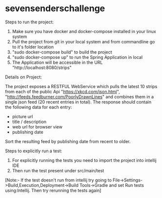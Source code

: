 # sevensenderschallenge

Steps to run the project:

1. Make sure you have docker and docker-compose installed in your linux system
2. Pull the project from git in your local system and from commandline go to it's folder location
3. "sudo docker-compose build" to build the project
4. "sudo docker-compose up" to run the Spring Application in local
5. The Application will be accessible in the URL "http://localhost:8080/strips"


Details on Project:

The project exposes a RESTFUL WebService which pulls the latest 10 strips from each of the public Api
"https://xkcd.com/json.html", "http://feeds.feedburner.com/PoorlyDrawnLines" and combines them in a single json feed (20 recent entries in total). 
The response should contain the following data for each entry:
- picture url
- title / description
- web url for browser view
- publishing date

Sort the resulting feed by publishing date from recent to older.


Steps to explicitly run a test:

1. For explicitly running the tests you need to import the project into intellij IDE
2. Then run the test present under src/main/test

[Note:- If the test doesn't run from intellij try going to File->Settings->Build,Execution,Deployment->Build Tools->Gradle and set Run tests using:Intellij. Then try rerunning the tests again]
